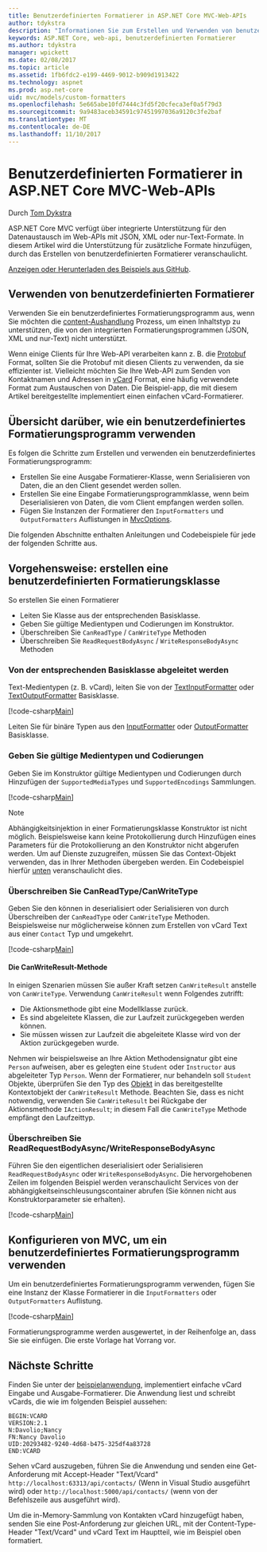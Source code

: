 ```yaml
---
title: Benutzerdefinierten Formatierer in ASP.NET Core MVC-Web-APIs
author: tdykstra
description: "Informationen Sie zum Erstellen und Verwenden von benutzerdefinierten Formatierer für Web-APIs in ASP.NET Core."
keywords: ASP.NET Core, web-api, benutzerdefinierten Formatierer
ms.author: tdykstra
manager: wpickett
ms.date: 02/08/2017
ms.topic: article
ms.assetid: 1fb6fdc2-e199-4469-9012-b909d1913422
ms.technology: aspnet
ms.prod: asp.net-core
uid: mvc/models/custom-formatters
ms.openlocfilehash: 5e665abe10fd7444c3fd5f20cfeca3ef0a5f79d3
ms.sourcegitcommit: 9a9483aceb34591c97451997036a9120c3fe2baf
ms.translationtype: MT
ms.contentlocale: de-DE
ms.lasthandoff: 11/10/2017
---
```

# <a name="custom-formatters-in-aspnet-core-mvc-web-apis"></a>Benutzerdefinierten Formatierer in ASP.NET Core MVC-Web-APIs

Durch [Tom Dykstra](https://github.com/tdykstra)

ASP.NET Core MVC verfügt über integrierte Unterstützung für den Datenaustausch im Web-APIs mit JSON, XML oder nur-Text-Formate. In diesem Artikel wird die Unterstützung für zusätzliche Formate hinzufügen, durch das Erstellen von benutzerdefinierten Formatierer veranschaulicht.

[Anzeigen oder Herunterladen des Beispiels aus GitHub](https://github.com/aspnet/Docs/tree/master/aspnetcore/mvc/advanced/custom-formatters/sample).

## <a name="when-to-use-custom-formatters"></a>Verwenden von benutzerdefinierten Formatierer

Verwenden Sie ein benutzerdefiniertes Formatierungsprogramm aus, wenn Sie möchten die [content-Aushandlung](xref:mvc/models/formatting) Prozess, um einen Inhaltstyp zu unterstützen, die von den integrierten Formatierungsprogrammen (JSON, XML und nur-Text) nicht unterstützt.

Wenn einige Clients für Ihre Web-API verarbeiten kann z. B. die [Protobuf](https://github.com/google/protobuf) Format, sollten Sie die Protobuf mit diesen Clients zu verwenden, da sie effizienter ist.  Vielleicht möchten Sie Ihre Web-API zum Senden von Kontaktnamen und Adressen in [vCard](https://wikipedia.org/wiki/VCard) Format, eine häufig verwendete Format zum Austauschen von Daten. Die Beispiel-app, die mit diesem Artikel bereitgestellte implementiert einen einfachen vCard-Formatierer.

## <a name="overview-of-how-to-use-a-custom-formatter"></a>Übersicht darüber, wie ein benutzerdefiniertes Formatierungsprogramm verwenden

Es folgen die Schritte zum Erstellen und verwenden ein benutzerdefiniertes Formatierungsprogramm:

* Erstellen Sie eine Ausgabe Formatierer-Klasse, wenn Serialisieren von Daten, die an den Client gesendet werden sollen.
* Erstellen Sie eine Eingabe Formatierungsprogrammklasse, wenn beim Deserialisieren von Daten, die vom Client empfangen werden sollen. 
* Fügen Sie Instanzen der Formatierer den `InputFormatters` und `OutputFormatters` Auflistungen in [MvcOptions](https://docs.microsoft.com/aspnet/core/api/microsoft.aspnetcore.mvc.mvcoptions).

Die folgenden Abschnitte enthalten Anleitungen und Codebeispiele für jede der folgenden Schritte aus.

## <a name="how-to-create-a-custom-formatter-class"></a>Vorgehensweise: erstellen eine benutzerdefinierten Formatierungsklasse

So erstellen Sie einen Formatierer

* Leiten Sie Klasse aus der entsprechenden Basisklasse.
* Geben Sie gültige Medientypen und Codierungen im Konstruktor.
* Überschreiben Sie `CanReadType` / `CanWriteType` Methoden
* Überschreiben Sie `ReadRequestBodyAsync` / `WriteResponseBodyAsync` Methoden
  
### <a name="derive-from-the-appropriate-base-class"></a>Von der entsprechenden Basisklasse abgeleitet werden

Text-Medientypen (z. B. vCard), leiten Sie von der [TextInputFormatter](https://docs.microsoft.com/aspnet/core/api/microsoft.aspnetcore.mvc.formatters.textinputformatter) oder [TextOutputFormatter](https://docs.microsoft.com/aspnet/core/api/microsoft.aspnetcore.mvc.formatters.textoutputformatter) Basisklasse.

[!code-csharp[Main](custom-formatters/sample/Formatters/VcardOutputFormatter.cs?name=classdef)]

Leiten Sie für binäre Typen aus den [InputFormatter](https://docs.microsoft.com/aspnet/core/api/microsoft.aspnetcore.mvc.formatters.inputformatter) oder [OutputFormatter](https://docs.microsoft.com/aspnet/core/api/microsoft.aspnetcore.mvc.formatters.outputformatter) Basisklasse.

### <a name="specify-valid-media-types-and-encodings"></a>Geben Sie gültige Medientypen und Codierungen

Geben Sie im Konstruktor gültige Medientypen und Codierungen durch Hinzufügen der `SupportedMediaTypes` und `SupportedEncodings` Sammlungen.

[!code-csharp[Main](custom-formatters/sample/Formatters/VcardOutputFormatter.cs?name=ctor&highlight=3,5-6)]

> [!NOTE]  
> Abhängigkeitsinjektion in einer Formatierungsklasse Konstruktor ist nicht möglich. Beispielsweise kann keine Protokollierung durch Hinzufügen eines Parameters für die Protokollierung an den Konstruktor nicht abgerufen werden. Um auf Dienste zuzugreifen, müssen Sie das Context-Objekt verwenden, das in Ihrer Methoden übergeben werden. Ein Codebeispiel hierfür [unten](#read-write) veranschaulicht dies.

### <a name="override-canreadtypecanwritetype"></a>Überschreiben Sie CanReadType/CanWriteType 

Geben Sie den können in deserialisiert oder Serialisieren von durch Überschreiben der `CanReadType` oder `CanWriteType` Methoden. Beispielsweise nur möglicherweise können zum Erstellen von vCard Text aus einer `Contact` Typ und umgekehrt.

[!code-csharp[Main](custom-formatters/sample/Formatters/VcardOutputFormatter.cs?name=canwritetype)]

#### <a name="the-canwriteresult-method"></a>Die CanWriteResult-Methode

In einigen Szenarien müssen Sie außer Kraft setzen `CanWriteResult` anstelle von `CanWriteType`. Verwendung `CanWriteResult` wenn Folgendes zutrifft:

  * Die Aktionsmethode gibt eine Modellklasse zurück.
  * Es sind abgeleitete Klassen, die zur Laufzeit zurückgegeben werden können.
  * Sie müssen wissen zur Laufzeit die abgeleitete Klasse wird von der Aktion zurückgegeben wurde.  

Nehmen wir beispielsweise an Ihre Aktion Methodensignatur gibt eine `Person` aufweisen, aber es gelegten eine `Student` oder `Instructor` aus abgeleiteter Typ `Person`. Wenn der Formatierer, nur behandeln soll `Student` Objekte, überprüfen Sie den Typ des [Objekt](https://docs.microsoft.com/aspnet/core/api/microsoft.aspnetcore.mvc.formatters.outputformattercanwritecontext#Microsoft_AspNetCore_Mvc_Formatters_OutputFormatterCanWriteContext_Object) in das bereitgestellte Kontextobjekt der `CanWriteResult` Methode. Beachten Sie, dass es nicht notwendig, verwenden Sie `CanWriteResult` bei Rückgabe der Aktionsmethode `IActionResult`; in diesem Fall die `CanWriteType` Methode empfängt den Laufzeittyp.

<a id="read-write"></a>
### <a name="override-readrequestbodyasyncwriteresponsebodyasync"></a>Überschreiben Sie ReadRequestBodyAsync/WriteResponseBodyAsync 

Führen Sie den eigentlichen deserialisiert oder Serialisieren `ReadRequestBodyAsync` oder `WriteResponseBodyAsync`.  Die hervorgehobenen Zeilen im folgenden Beispiel werden veranschaulicht Services von der abhängigkeitseinschleusungscontainer abrufen (Sie können nicht aus Konstruktorparameter sie erhalten).

[!code-csharp[Main](custom-formatters/sample/Formatters/VcardOutputFormatter.cs?name=writeresponse&highlight=3-4)]

## <a name="how-to-configure-mvc-to-use-a-custom-formatter"></a>Konfigurieren von MVC, um ein benutzerdefiniertes Formatierungsprogramm verwenden
 
Um ein benutzerdefiniertes Formatierungsprogramm verwenden, fügen Sie eine Instanz der Klasse Formatierer in die `InputFormatters` oder `OutputFormatters` Auflistung.

[!code-csharp[Main](custom-formatters/sample/Startup.cs?name=mvcoptions&highlight=3-4)]

Formatierungsprogramme werden ausgewertet, in der Reihenfolge an, dass Sie sie einfügen. Die erste Vorlage hat Vorrang vor. 

## <a name="next-steps"></a>Nächste Schritte

Finden Sie unter der [beispielanwendung](https://github.com/aspnet/Docs/tree/master/aspnetcore/mvc/advanced/custom-formatters/sample), implementiert einfache vCard Eingabe und Ausgabe-Formatierer.  Die Anwendung liest und schreibt vCards, die wie im folgenden Beispiel aussehen:

```
BEGIN:VCARD
VERSION:2.1
N:Davolio;Nancy
FN:Nancy Davolio
UID:20293482-9240-4d68-b475-325df4a83728
END:VCARD
```

Sehen vCard auszugeben, führen Sie die Anwendung und senden eine Get-Anforderung mit Accept-Header "Text/Vcard" `http://localhost:63313/api/contacts/` (Wenn in Visual Studio ausgeführt wird) oder `http://localhost:5000/api/contacts/` (wenn von der Befehlszeile aus ausgeführt wird).

Um die in-Memory-Sammlung von Kontakten vCard hinzugefügt haben, senden Sie eine Post-Anforderung zur gleichen URL, mit der Content-Type-Header "Text/Vcard" und vCard Text im Hauptteil, wie im Beispiel oben formatiert.
